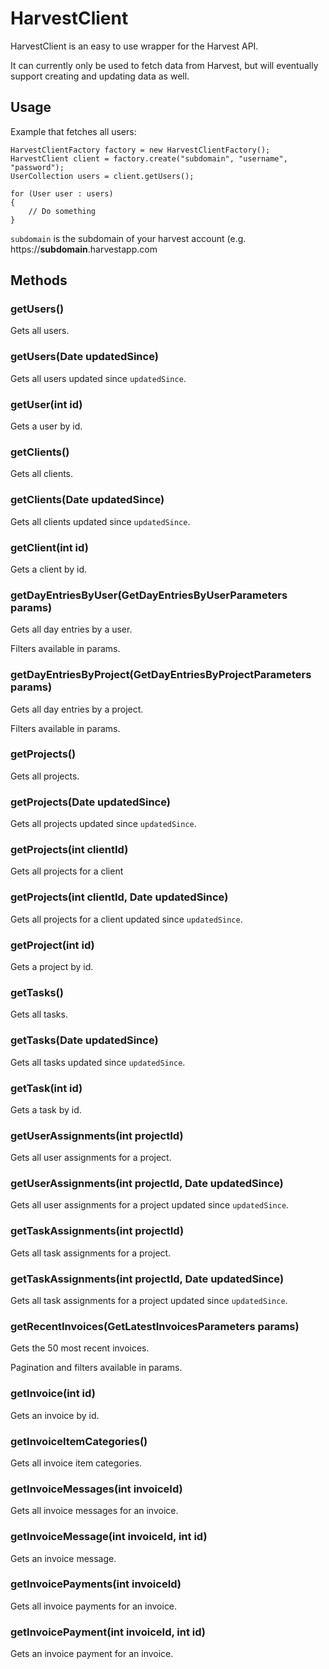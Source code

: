 # HarvestClient

HarvestClient is an easy to use wrapper for the Harvest API.

It can currently only be used to fetch data from Harvest,
but will eventually support creating and updating data as well.

## Usage

Example that fetches all users:

    HarvestClientFactory factory = new HarvestClientFactory();
    HarvestClient client = factory.create("subdomain", "username", "password");
    UserCollection users = client.getUsers();

    for (User user : users)
    {
        // Do something
    }

`subdomain` is the subdomain of your harvest account (e.g. https://**subdomain**.harvestapp.com

## Methods

### getUsers()

Gets all users.

### getUsers(Date updatedSince)

Gets all users updated since `updatedSince`.

### getUser(int id)

Gets a user by id.

### getClients()

Gets all clients.

### getClients(Date updatedSince)

Gets all clients updated since `updatedSince`.

### getClient(int id)

Gets a client by id.

### getDayEntriesByUser(GetDayEntriesByUserParameters params)

Gets all day entries by a user.

Filters available in params.

### getDayEntriesByProject(GetDayEntriesByProjectParameters params)

Gets all day entries by a project.

Filters available in params.

### getProjects()

Gets all projects.

### getProjects(Date updatedSince)

Gets all projects updated since `updatedSince`.

### getProjects(int clientId)

Gets all projects for a client

### getProjects(int clientId, Date updatedSince)

Gets all projects for a client updated since `updatedSince`.

### getProject(int id)

Gets a project by id.

### getTasks()

Gets all tasks.

### getTasks(Date updatedSince)

Gets all tasks updated since `updatedSince`.

### getTask(int id)

Gets a task by id.

### getUserAssignments(int projectId)

Gets all user assignments for a project.

### getUserAssignments(int projectId, Date updatedSince)

Gets all user assignments for a project updated since `updatedSince`.

### getTaskAssignments(int projectId)

Gets all task assignments for a project.

### getTaskAssignments(int projectId, Date updatedSince)

Gets all task assignments for a project updated since `updatedSince`.

### getRecentInvoices(GetLatestInvoicesParameters params)

Gets the 50 most recent invoices.

Pagination and filters available in params.

### getInvoice(int id)

Gets an invoice by id.

### getInvoiceItemCategories()

Gets all invoice item categories.

### getInvoiceMessages(int invoiceId)

Gets all invoice messages for an invoice.

### getInvoiceMessage(int invoiceId, int id)

Gets an invoice message.

### getInvoicePayments(int invoiceId)

Gets all invoice payments for an invoice.

### getInvoicePayment(int invoiceId, int id)

Gets an invoice payment for an invoice.